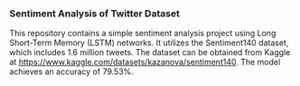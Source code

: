### Sentiment Analysis of Twitter Dataset ### 
This repository contains a simple sentiment analysis project using Long Short-Term Memory (LSTM) networks. It utilizes the Sentiment140 dataset, which includes 1.6 million tweets. The dataset can be obtained from Kaggle at https://www.kaggle.com/datasets/kazanova/sentiment140. The model achieves an accuracy of 79.53%.
